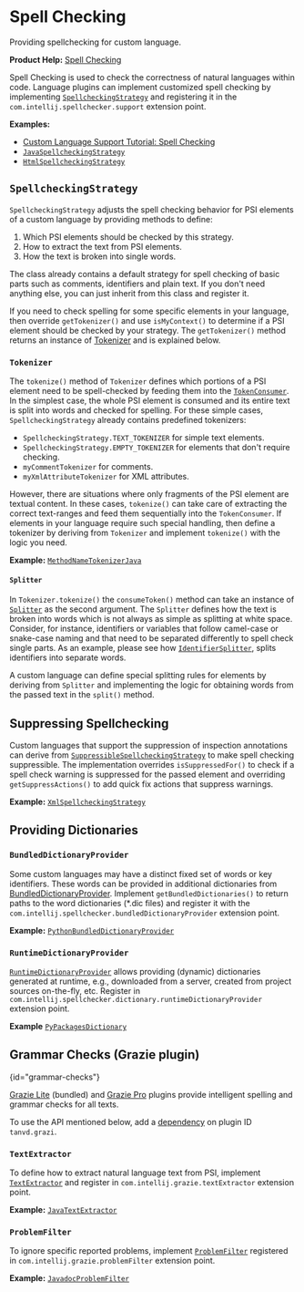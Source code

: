 <!-- Copyright 2000-2024 JetBrains s.r.o. and contributors. Use of this source code is governed by the Apache 2.0 license. -->

# Spell Checking

<link-summary>Providing spellchecking for custom language.</link-summary>

<tldr>

**Product Help:** [Spell Checking](https://www.jetbrains.com/help/idea/spellchecking.html)

</tldr>

Spell Checking is used to check the correctness of natural languages within code.
Language plugins can implement customized spell checking by implementing
[`SpellcheckingStrategy`](%gh-ic%/spellchecker/src/com/intellij/spellchecker/tokenizer/SpellcheckingStrategy.java)
and registering it in the `com.intellij.spellchecker.support` extension point.

**Examples:**

- [Custom Language Support Tutorial: Spell Checking](spell_checking_strategy.md)
- [`JavaSpellcheckingStrategy`](%gh-ic%/java/java-impl/src/com/intellij/spellchecker/JavaSpellcheckingStrategy.java)
- [`HtmlSpellcheckingStrategy`](%gh-ic%/xml/impl/src/com/intellij/spellchecker/xml/HtmlSpellcheckingStrategy.java)

## `SpellcheckingStrategy`

`SpellcheckingStrategy` adjusts the spell checking behavior for PSI elements of a custom language
by providing methods to define:

1. Which PSI elements should be checked by this strategy.
2. How to extract the text from PSI elements.
3. How the text is broken into single words.

The class already contains a default strategy for spell checking of basic parts such as comments,
identifiers and plain text.
If you don't need anything else, you can just inherit from this class and register it.

If you need to check spelling for some specific elements in your language, then override `getTokenizer()`
and use `isMyContext()` to determine if a PSI element should be checked by your strategy.
The `getTokenizer()` method returns an instance of
[Tokenizer](%gh-ic%/spellchecker/src/com/intellij/spellchecker/tokenizer/Tokenizer.java)
and is explained below.

### `Tokenizer`

The `tokenize()` method of `Tokenizer` defines which portions of a PSI element
need to be spell-checked by feeding them into the
[`TokenConsumer`](%gh-ic%/spellchecker/src/com/intellij/spellchecker/tokenizer/TokenConsumer.java).
In the simplest case, the whole PSI element is consumed and its entire text is split into words and
checked for spelling.
For these simple cases, `SpellcheckingStrategy` already contains predefined tokenizers:

- `SpellcheckingStrategy.TEXT_TOKENIZER` for simple text elements.
- `SpellcheckingStrategy.EMPTY_TOKENIZER` for elements that don't require checking.
- `myCommentTokenizer` for comments.
- `myXmlAttributeTokenizer` for XML attributes.

However, there are situations where only fragments of the PSI element are textual content.
In these cases, `tokenize()` can take care of extracting the correct text-ranges and feed them
sequentially into the `TokenConsumer`.
If elements in your language require such special handling, then define a tokenizer by deriving from `Tokenizer`
and implement `tokenize()` with the logic you need.

**Example:**
[`MethodNameTokenizerJava`](%gh-ic%/java/java-impl/src/com/intellij/spellchecker/MethodNameTokenizerJava.java)

#### `Splitter`

In `Tokenizer.tokenize()` the `consumeToken()` method can take an instance of
[`Splitter`](%gh-ic%/spellchecker/src/com/intellij/spellchecker/inspections/Splitter.java) as the second argument.
The `Splitter` defines how the text is broken into words which is not always as simple as splitting
at white space.
Consider, for instance, identifiers or variables that follow camel-case or snake-case naming and that
need to be separated differently to spell check single parts.
As an example, please see how
[`IdentifierSplitter`](%gh-ic%/spellchecker/src/com/intellij/spellchecker/inspections/IdentifierSplitter.java),
splits identifiers into separate words.

A custom language can define special splitting rules for elements by deriving from `Splitter` and
implementing the logic for obtaining words from the passed text in the `split()` method.

## Suppressing Spellchecking

Custom languages that support the suppression of inspection annotations can derive from
[`SuppressibleSpellcheckingStrategy`](%gh-ic%/spellchecker/src/com/intellij/spellchecker/tokenizer/SuppressibleSpellcheckingStrategy.java)
to make spell checking suppressible.
The implementation overrides `isSuppressedFor()` to check if a spell check warning is suppressed for the passed element and
overriding `getSuppressActions()` to add quick fix actions that suppress warnings.

**Example:**
[`XmlSpellcheckingStrategy`](%gh-ic%/xml/impl/src/com/intellij/spellchecker/xml/XmlSpellcheckingStrategy.java)

## Providing Dictionaries

### `BundledDictionaryProvider`

Some custom languages may have a distinct fixed set of words or key identifiers.
These words can be provided in additional dictionaries from
[BundledDictionaryProvider](%gh-ic%/spellchecker/src/com/intellij/spellchecker/BundledDictionaryProvider.java).
Implement `getBundledDictionaries()` to return paths to the word dictionaries (<path>*.dic</path> files) and
register it with the `com.intellij.spellchecker.bundledDictionaryProvider` extension point.

**Example:**
[`PythonBundledDictionaryProvider`](%gh-ic%/python/src/com/jetbrains/python/spellchecker/PythonBundledDictionaryProvider.java)

### `RuntimeDictionaryProvider`

[`RuntimeDictionaryProvider`](%gh-ic%/spellchecker/src/com/intellij/spellchecker/dictionary/RuntimeDictionaryProvider.java)
allows providing (dynamic) dictionaries generated at runtime, e.g., downloaded from a server, created from project sources on-the-fly, etc.
Register in `com.intellij.spellchecker.dictionary.runtimeDictionaryProvider` extension point.

**Example**
[`PyPackagesDictionary`](%gh-ic%/python/src/com/jetbrains/python/packaging/PyPackagesDictionary.kt)

## Grammar Checks (Grazie plugin)
{id="grammar-checks"}

[Grazie Lite](https://plugins.jetbrains.com/plugin/12175-grazie-lite) (bundled) and
[Grazie Pro](https://plugins.jetbrains.com/plugin/16136-grazie-pro/)
plugins provide intelligent spelling and grammar checks for all texts.

To use the API mentioned below, add a [dependency](plugin_dependencies.md) on plugin ID `tanvd.grazi`.

### `TextExtractor`

To define how to extract natural language text from PSI, implement
[`TextExtractor`](%gh-ic%/plugins/grazie/src/main/kotlin/com/intellij/grazie/text/TextExtractor.java)
and register in `com.intellij.grazie.textExtractor` extension point.

**Example:** [`JavaTextExtractor`](%gh-ic%/plugins/grazie/java/src/main/kotlin/com/intellij/grazie/ide/language/java/JavaTextExtractor.java)

### `ProblemFilter`

To ignore specific reported problems, implement [`ProblemFilter`](%gh-ic%/plugins/grazie/src/main/kotlin/com/intellij/grazie/text/ProblemFilter.java)
registered in `com.intellij.grazie.problemFilter` extension point.

**Example:** [`JavadocProblemFilter`](%gh-ic%/plugins/grazie/java/src/main/kotlin/com/intellij/grazie/ide/language/java/JavadocProblemFilter.java)
